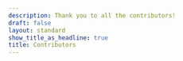 ```yaml
---
description: Thank you to all the contributors!
draft: false
layout: standard
show_title_as_headline: true
title: Contributors
---
```


